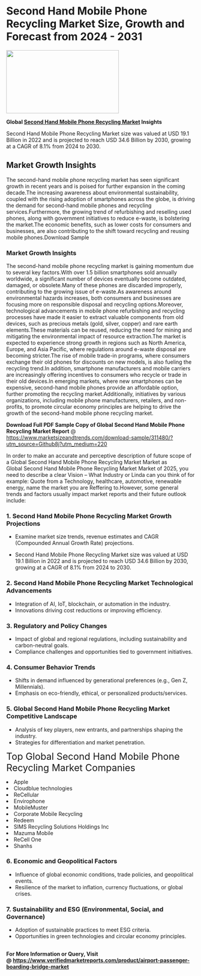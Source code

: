<H1>Second Hand Mobile Phone Recycling Market Size, Growth and Forecast from 2024 - 2031</H1><img class="aligncenter size-medium wp-image-584254" src="https://thirdeyenews.in/wp-content/uploads/2024/09/Global-Market-Research-300x168.jpeg" alt="" width="300" height="168" /><p><strong>Global&nbsp;<a href="https://www.marketsizeandtrends.com/download-sample/311480/?utm_source=Github8j?utm_medium=220">Second Hand Mobile Phone Recycling Market</a> Insights</strong></p><p>Second Hand Mobile Phone Recycling Market size was valued at USD 19.1 Billion in 2022 and is projected to reach USD 34.6 Billion by 2030, growing at a CAGR of 8.1% from 2024 to 2030.</p><p><h2>Market Growth Insights</h2> The second-hand mobile phone recycling market has seen significant growth in recent years and is poised for further expansion in the coming decade.The increasing awareness about environmental sustainability, coupled with the rising adoption of smartphones across the globe, is driving the demand for second-hand mobile phones and recycling services.Furthermore, the growing trend of refurbishing and reselling used phones, along with government initiatives to reduce e-waste, is bolstering the market.The economic benefits, such as lower costs for consumers and businesses, are also contributing to the shift toward recycling and reusing mobile phones.Download Sample <h3>Market Growth Insights</h3> The second-hand mobile phone recycling market is gaining momentum due to several key factors.With over 1.5 billion smartphones sold annually worldwide, a significant number of devices eventually become outdated, damaged, or obsolete.Many of these phones are discarded improperly, contributing to the growing issue of e-waste.As awareness around environmental hazards increases, both consumers and businesses are focusing more on responsible disposal and recycling options.Moreover, technological advancements in mobile phone refurbishing and recycling processes have made it easier to extract valuable components from old devices, such as precious metals (gold, silver, copper) and rare earth elements.These materials can be reused, reducing the need for mining and mitigating the environmental impact of resource extraction.The market is expected to experience strong growth in regions such as North America, Europe, and Asia Pacific, where regulations around e-waste disposal are becoming stricter.The rise of mobile trade-in programs, where consumers exchange their old phones for discounts on new models, is also fueling the recycling trend.In addition, smartphone manufacturers and mobile carriers are increasingly offering incentives to consumers who recycle or trade in their old devices.In emerging markets, where new smartphones can be expensive, second-hand mobile phones provide an affordable option, further promoting the recycling market.Additionally, initiatives by various organizations, including mobile phone manufacturers, retailers, and non-profits, to promote circular economy principles are helping to drive the growth of the second-hand mobile phone recycling market.</p><p><span class=""><strong>Download Full PDF Sample Copy of Global Second Hand Mobile Phone Recycling Market Report</strong> @ <a href="https://www.marketsizeandtrends.com/download-sample/311480/?utm_source=Github8j?utm_medium=220" target="_blank">https://www.marketsizeandtrends.com/download-sample/311480/?utm_source=Github8j?utm_medium=220</a></span></p><p>In order to make an accurate and perceptive description of future scope of a Global&nbsp;Second Hand Mobile Phone Recycling Market Market as Global&nbsp;Second Hand Mobile Phone Recycling Market Market of 2025, you need to describe a clear Vision &ndash; What Industry or Linda can you think of for example: Quote from a Technology, healthcare, automotive, renewable energy, name the market you are Reffering to.However, some general trends and factors usually impact market reports and their future outlook include:</p><h3>1.&nbsp;<strong>Second Hand Mobile Phone Recycling Market Growth Projections</strong></h3><ul><li>Examine market size trends, revenue estimates and CAGR (Compounded Annual Growth Rate) projections.</li><li><p>Second Hand Mobile Phone Recycling Market size was valued at USD 19.1 Billion in 2022 and is projected to reach USD 34.6 Billion by 2030, growing at a CAGR of 8.1% from 2024 to 2030.</p></li></ul><h3>2.&nbsp;<strong>Second Hand Mobile Phone Recycling Market Technological Advancements</strong></h3><ul><li>Integration of AI, IoT, blockchain, or automation in the industry.</li><li>Innovations driving cost reductions or improving efficiency.</li></ul><h3>3.&nbsp;<strong>Regulatory and Policy Changes</strong></h3><ul><li>Impact of global and regional regulations, including sustainability and carbon-neutral goals.</li><li>Compliance challenges and opportunities tied to government initiatives.</li></ul><h3>4.&nbsp;<strong>Consumer Behavior Trends</strong></h3><ul><li>Shifts in demand influenced by generational preferences (e.g., Gen Z, Millennials).</li><li>Emphasis on eco-friendly, ethical, or personalized products/services.</li></ul><h3>5.&nbsp;<strong>Global Second Hand Mobile Phone Recycling Market Competitive Landscape</strong></h3><ul><li>Analysis of key players, new entrants, and partnerships shaping the industry.</li><li>Strategies for differentiation and market penetration.</li></ul><p data-pm-slice="1 1 []"><span style="color: inherit; font-family: inherit; font-size: 25px;">Top Global Second Hand Mobile Phone Recycling Market Companies</span></p><div class="" data-test-id=""><p><li>Apple</li><li> Cloudblue technologies</li><li> ReCellular</li><li> Envirophone</li><li> MobileMuster</li><li> Corporate Mobile Recycling</li><li> Redeem</li><li> SIMS Recycling Solutions Holdings Inc</li><li> Mazuma Mobile</li><li> ReCell One</li><li> Shanhs</li></p></div><h3>6.&nbsp;<strong>Economic and Geopolitical Factors</strong></h3><ul><li>Influence of global economic conditions, trade policies, and geopolitical events.</li><li>Resilience of the market to inflation, currency fluctuations, or global crises.</li></ul><h3>7.&nbsp;<strong>Sustainability and ESG (Environmental, Social, and Governance)</strong></h3><ul><li>Adoption of sustainable practices to meet ESG criteria.</li><li>Opportunities in green technologies and circular economy principles.</li></ul><h2><strong style="font-size: 14px;">For More Information or Query, Visit @&nbsp;</strong><a style="background-color: #ffffff; font-size: 14px;" href="https://www.marketsizeandtrends.com/report/second-hand-mobile-phone-recycling-market/" target="_blank">https://www.verifiedmarketreports.com/product/airport-passenger-boarding-bridge-market</a></h2>